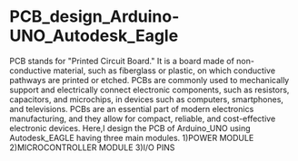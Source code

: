 # PCB_design_Arduino-UNO_Autodesk_Eagle
PCB stands for "Printed Circuit Board." It is a board made of non-conductive material, such as fiberglass or plastic, on which conductive pathways are printed or etched. PCBs are commonly used to mechanically support and electrically connect electronic components, such as resistors, capacitors, and microchips, in devices such as computers, smartphones, and televisions. PCBs are an essential part of modern electronics manufacturing, and they allow for compact, reliable, and cost-effective electronic devices.
Here,I design the PCB of Arduino_UNO using Autodesk_EAGLE having three main modules.
1)POWER MODULE
2)MICROCONTROLLER MODULE
3)I/O PINS
